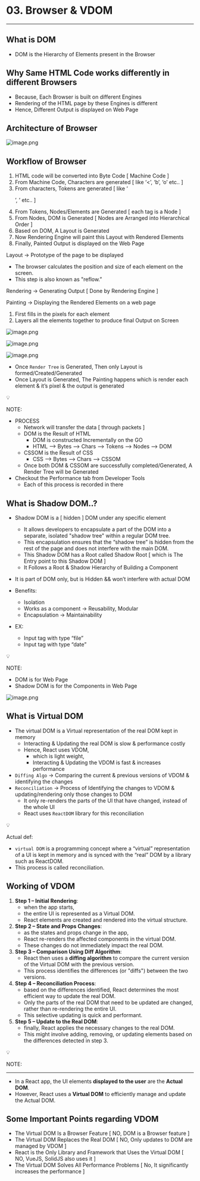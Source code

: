 # 03. Browser & VDOM

---

## What is DOM

- DOM is the Hierarchy of Elements present in the Browser

## Why Same HTML Code works differently in different Browsers

- Because, Each Browser is built on different Engines
- Rendering of the HTML page by these Engines is different
- Hence, Different Output is displayed on Web Page

## Architecture of Browser

![image.png](image.png)

## Workflow of Browser

1. HTML code will be converted into Byte Code [ Machine Code ]
2. From Machine Code, Characters are generated [ like ‘<’, ‘b’, ‘o’ etc.. ]
3. From characters, Tokens are generated [ like ‘<p>’, <body>’ etc.. ]
4. From Tokens, Nodes/Elements are Generated [ each tag is a Node ] 
5. From Nodes, DOM is Generated [ Nodes are Arranged into Hierarchical Order ]
6. Based on DOM, A Layout is Generated
7. Now Rendering Engine will paint this Layout with Rendered Elements
8. Finally, Painted Output is displayed on the Web Page

Layout → Prototype of the page to be displayed 

- The browser calculates the position and size of each element on the screen.
- This step is also known as "reflow.”

Rendering → Generating Output [ Done by Rendering Engine ]

Painting → Displaying the Rendered Elements on a web page

1. First fills in the pixels for each element
2. Layers all the elements together to produce final Output on Screen

![image.png](image%201.png)

![image.png](image%202.png)

![image.png](image%203.png)

- Once `Render Tree` is Generated, Then only Layout is formed/Created/Generated
- Once Layout is Generated, The Painting happens which is render each element & it’s pixel & the output is generated

<aside>
💡

NOTE:

- PROCESS
    - Network will transfer the data [ through packets ]
    - DOM is the Result of HTML
        - DOM is constructed Incrementally on the GO
        - HTML —> Bytes —> Chars —> Tokens —> Nodes —> DOM
    - CSSOM is the Result of CSS
        - CSS —> Bytes —> Chars —> CSSOM
    - Once both DOM & CSSOM are successfully completed/Generated, A Render Tree will be Generated
- Checkout the Performance tab from Developer Tools
    - Each of this process is recorded in there
</aside>

## What is Shadow DOM..?

- Shadow DOM is a [ hidden ] DOM under any specific element
    - It allows developers to encapsulate a part of the DOM into a separate, isolated "shadow tree" within a regular DOM tree.
    - This encapsulation ensures that the “shadow tree” is hidden from the rest of the page and does not interfere with the main DOM.
    - This Shadow DOM has a Root called Shadow Root [ which is The Entry point to this Shadow DOM ]
    - It Follows a Root & Shadow Hierarchy of Building a Component
- It is part of DOM only, but is Hidden && won’t interfere with actual DOM

- Benefits:
    - Isolation
    - Works as a component → Reusability, Modular
    - Encapsulation → Maintainability
- EX:
    - Input tag with type “file”
    - Input tag with type “date”

<aside>
💡

NOTE:

- DOM is for Web Page
- Shadow DOM is for the Components in Web Page
</aside>

![image.png](image%204.png)

## What is Virtual DOM

- The virtual DOM is a Virtual representation of the real DOM kept in memory
    - Interacting & Updating the real DOM is slow & performance costly
    - Hence, React uses VDOM,
        - which is light weight,
        - Interacting & Updating the VDOM is fast & increases performance
- `Diffing Algo` → Comparing the current & previous versions of VDOM & identifying the changes
- `Reconciliation` → Process of Identifying the changes to VDOM & updating/rendering only those changes to DOM
    - It only re-renders the parts of the UI that have changed, instead of the whole UI
    - React uses `ReactDOM` library for this reconciliation

<aside>
💡

Actual def:

- `virtual DOM` is a programming concept where a “virtual” representation of a UI is kept in memory and is synced with the “real” DOM by a library such as ReactDOM.
- This process is called reconciliation.
</aside>

## Working of VDOM

1. **Step 1 – Initial Rendering**: 
    - when the app starts,
    - the entire UI is represented as a Virtual DOM.
    - React elements are created and rendered into the virtual structure.
2. **Step 2 – State and Props Changes**: 
    - as the states and props change in the app,
    - React re-renders the affected components in the virtual DOM.
    - These changes do not immediately impact the real DOM.
3. **Step 3 – Comparison Using Diff Algorithm**: 
    - React then uses a **diffing algorithm** to compare the current version of the Virtual DOM with the previous version.
    - This process identifies the differences (or "diffs") between the two versions.
4. **Step 4 – Reconciliation Process**: 
    - based on the differences identified, React determines the most efficient way to update the real DOM.
    - Only the parts of the real DOM that need to be updated are changed, rather than re-rendering the entire UI.
    - This selective updating is quick and performant.
5. **Step 5 – Update to the Real DOM**: 
    - finally, React applies the necessary changes to the real DOM.
    - This might involve adding, removing, or updating elements based on the differences detected in step 3.

<aside>
💡

NOTE:

---

- In a React app, the UI elements **displayed to the user** are the **Actual DOM**.
- However, React uses a **Virtual DOM** to efficiently manage and update the Actual DOM.
</aside>

## Some Important Points regarding VDOM

- The Virtual DOM Is a Browser Feature [ NO, DOM is a Browser feature ]
- The Virtual DOM Replaces the Real DOM [ NO, Only updates to DOM are managed by VDOM ]
- React is the Only Library and Framework that Uses the Virtual DOM [ NO, VueJS, SolidJS also uses it ]
- The Virtual DOM Solves All Performance Problems [ No, It significantly increases the performance ]